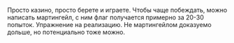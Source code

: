 Просто казино, просто берете и играете. Чтобы чаще побеждать, можно написать мартингейл, с ним флаг получается примерно за 20-30 попыток. 
Упражнение на реализацию.
Не мартингейлом доказуемо дольше, но потенциально тоже можно. 
